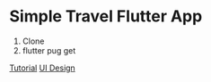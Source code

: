 # Simple Travel Flutter App

1. Clone
2. flutter pug get

[Tutorial](https://www.youtube.com/watch?v=CSa6Ocyog4U&list=WL&index=2&t=3315s)
[UI Design](https://dribbble.com/shots/6510521-Travel-App-for-booking-unique-experience)
